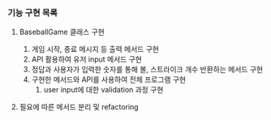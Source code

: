 ### 기능 구현 목록

1. BaseballGame 클래스 구현
   1. 게임 시작, 종료 메시지 등 출력 메서드 구현
   2. API 활용하여 유저 input 메서드 구현
   3. 정답과 사용자가 입력한 숫자를 통해 볼, 스트라이크 개수 반환하는 메서드 구현
   4. 구현한 메서드와 API를 사용하여 전체 프로그램 구현
      1. user input에 대한 validation 과정 구현
      
2. 필요에 따른 메서드 분리 및 refactoring